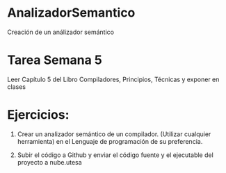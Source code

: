 # AnalizadorSemantico
Creación de un análizador semántico


# Tarea Semana 5

Leer Capítulo 5 del Libro Compiladores, Principios, Técnicas y exponer en clases

# Ejercicios:

1)    Crear un analizador semántico de un compilador. (Utilizar cualquier herramienta) en el Lenguaje de programación de su preferencia.

2)    Subir el código a Github y enviar el código fuente y el ejecutable del proyecto a nube.utesa

